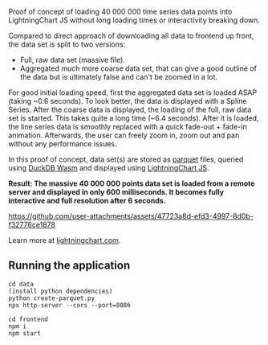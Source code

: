 Proof of concept of loading 40 000 000 time series data points into LightningChart JS without long loading times or interactivity breaking down.

Compared to direct approach of downloading all data to frontend up front, the data set is split to two versions:

- Full, raw data set (massive file).
- Aggregated much more coarse data set, that can give a good outline of the data but is ultimately false and can't be zoomed in a lot.

For good initial loading speed, first the aggregated data set is loaded ASAP (taking ~0.6 seconds).
To look better, the data is displayed with a Spline Series.
After the coarse data is displayed, the loading of the full, raw data set is started.
This takes quite a long time (~6.4 seconds).
After it is loaded, the line series data is smoothly replaced with a quick fade-out + fade-in animation.
Afterwards, the user can freely zoom in, zoom out and pan without any performance issues.

In this proof of concept, data set(s) are stored as [parquet](https://parquet.apache.org/) files, queried using [DuckDB Wasm](https://duckdb.org/docs/api/wasm/overview.html) and displayed using [LightningChart JS](https://lightningchart.com/js-charts).

**Result: The massive 40 000 000 points data set is loaded from a remote server and displayed in only 600 milliseconds. It becomes fully interactive and full resolution after 6 seconds.**

https://github.com/user-attachments/assets/47723a8d-efd3-4997-8d0b-f32776ce1878

Learn more at [lightningchart.com](https://lightningchart.com/js-charts).

## Running the application

```
cd data
(install python dependencies)
python create-parquet.py
npx http-server --cors --port=8086
```

```
cd frontend
npm i
npm start
```

